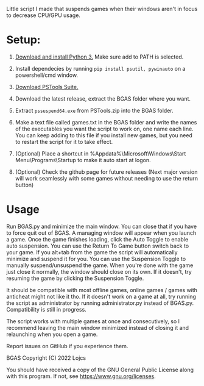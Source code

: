 Little script I made that suspends games when their windows aren't in focus to decrease CPU/GPU usage.

# Setup:

1. [Download and install Python 3.](https://www.python.org/downloads/) Make sure add to PATH is selected.

2. Install dependecies by running `pip install psutil, pywinauto` on a powershell/cmd window.

3. [Download PSTools Suite.](https://docs.microsoft.com/en-us/sysinternals/downloads/pstools)

4. Download the latest release, extract the BGAS folder where you want.

5. Extract `pssuspend64.exe` from PSTools.zip into the BGAS folder.

6. Make a text file called games.txt in the BGAS folder and write the names of the executables you want the script to work on, one name each line. You can keep adding to this file if you install new games, but you need to restart the script for it to take effect.

7. (Optional) Place a shortcut in %Appdata%\Microsoft\Windows\Start Menu\Programs\Startup to make it auto start at logon.

8. (Optional) Check the github page for future releases (Next major version will work seamlessly with some games without needing to use the return button)

# Usage

Run BGAS.py and minimize the main window. You can close that if you have to force quit out of BGAS. A managing window will appear when you launch a game. Once the game finishes loading, click the Auto Toggle to enable auto suspension. You can use the Return To Game button switch back to your game. If you alt+tab from the game the script will automatically minimize and suspend it for you. You can use the Suspension Toggle to manually suspend/unsuspend the game. When you're done with the game just close it normally, the window should close on its own. If it doesn't, try resuming the game by clicking the Suspension Toggle.

It should be compatible with most offline games, online games / games with anticheat might not like it tho. If it doesn't work on a game at all, try running the script as administrator by running administrator.py instead of BGAS.py. Compatibility is still in progress.

The script works with multiple games at once and consecutively, so I recommend leaving the main window minimized instead of closing it and relaunching when you open a game.

Report issues on GitHub if you experience them.

BGAS Copyright (C) 2022  Lojcs

You should have received a copy of the GNU General Public License along with this program.  If not, see https://www.gnu.org/licenses.